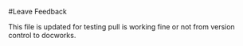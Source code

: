 #Leave Feedback

This file is updated for testing pull is working fine or not from version control to docworks.

<div id="feedback-container"></div>
